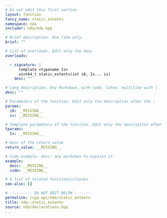 ```yaml
---
# Do not edit this first section
layout: function
fancy_name: static_extents
namespace: nda
includer: nda/nda.hpp

# Brief description. One line only.
brief: ""

# List of overloads. Edit only the desc
overloads:

  - signature: |
      template <typename Is>
      uint64_t static_extents(int i0, Is... is)
    desc: ""

# Long description. Any Markdown, with code, latex, multiline with |
desc: ""

# Parameters of the function. Edit only the description after the :
params:
  i0: __MISSING__
  is: __MISSING__

# Template parameters of the function. Edit only the description after the :
tparams:
  Is: __MISSING__

# Desc of the return value
return_value: __MISSING__

# Code example. desc: any markdown to explain it.
example:
  desc: __MISSING__
  code: __MISSING__

# A list of related functions/classes
see-also: []

# ---------- DO NOT EDIT BELOW --------
permalink: /cpp-api/nda/static_extents
title: nda::static_extents
source: nda/declarations.hpp
...
```


